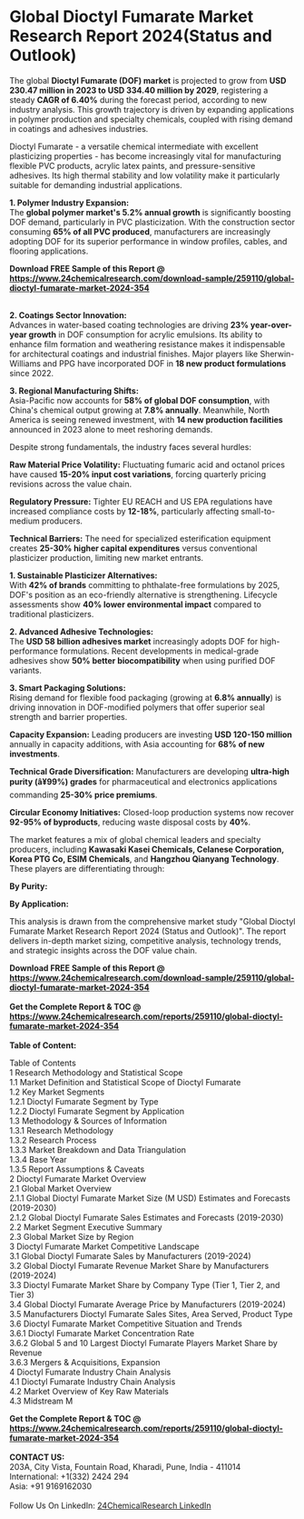 <h1>Global Dioctyl Fumarate Market Research Report 2024(Status and Outlook)</h1><p>The global <strong>Dioctyl Fumarate (DOF) market</strong> is projected to grow from <strong>USD 230.47 million in 2023 to USD 334.40 million by 2029</strong>, registering a steady <strong>CAGR of 6.40%</strong> during the forecast period, according to new industry analysis. This growth trajectory is driven by expanding applications in polymer production and specialty chemicals, coupled with rising demand in coatings and adhesives industries.</p><p>Dioctyl Fumarate - a versatile chemical intermediate with excellent plasticizing properties - has become increasingly vital for manufacturing flexible PVC products, acrylic latex paints, and pressure-sensitive adhesives. Its high thermal stability and low volatility make it particularly suitable for demanding industrial applications.</p><p><strong>1. Polymer Industry Expansion:</strong><br>
The <strong>global polymer market's 5.2% annual growth</strong> is significantly boosting DOF demand, particularly in PVC plasticization. With the construction sector consuming <strong>65% of all PVC produced</strong>, manufacturers are increasingly adopting DOF for its superior performance in window profiles, cables, and flooring applications.</p><div><b>Download FREE Sample of this Report @ 
            <a href="https://www.24chemicalresearch.com/download-sample/259110/global-dioctyl-fumarate-market-2024-354">
            https://www.24chemicalresearch.com/download-sample/259110/global-dioctyl-fumarate-market-2024-354</a></b></div><br><p><strong>2. Coatings Sector Innovation:</strong><br>
Advances in water-based coating technologies are driving <strong>23% year-over-year growth</strong> in DOF consumption for acrylic emulsions. Its ability to enhance film formation and weathering resistance makes it indispensable for architectural coatings and industrial finishes. Major players like Sherwin-Williams and PPG have incorporated DOF in <strong>18 new product formulations</strong> since 2022.</p><p><strong>3. Regional Manufacturing Shifts:</strong><br>
Asia-Pacific now accounts for <strong>58% of global DOF consumption</strong>, with China's chemical output growing at <strong>7.8% annually</strong>. Meanwhile, North America is seeing renewed investment, with <strong>14 new production facilities</strong> announced in 2023 alone to meet reshoring demands.</p><p>Despite strong fundamentals, the industry faces several hurdles:</p><p><strong>Raw Material Price Volatility:</strong> Fluctuating fumaric acid and octanol prices have caused <strong>15-20% input cost variations</strong>, forcing quarterly pricing revisions across the value chain.</p><p><strong>Regulatory Pressure:</strong> Tighter EU REACH and US EPA regulations have increased compliance costs by <strong>12-18%</strong>, particularly affecting small-to-medium producers.</p><p><strong>Technical Barriers:</strong> The need for specialized esterification equipment creates <strong>25-30% higher capital expenditures</strong> versus conventional plasticizer production, limiting new market entrants.</p><p><strong>1. Sustainable Plasticizer Alternatives:</strong><br>
With <strong>42% of brands</strong> committing to phthalate-free formulations by 2025, DOF's position as an eco-friendly alternative is strengthening. Lifecycle assessments show <strong>40% lower environmental impact</strong> compared to traditional plasticizers.</p><p><strong>2. Advanced Adhesive Technologies:</strong><br>
The <strong>USD 58 billion adhesives market</strong> increasingly adopts DOF for high-performance formulations. Recent developments in medical-grade adhesives show <strong>50% better biocompatibility</strong> when using purified DOF variants.</p><p><strong>3. Smart Packaging Solutions:</strong><br>
Rising demand for flexible food packaging (growing at <strong>6.8% annually</strong>) is driving innovation in DOF-modified polymers that offer superior seal strength and barrier properties.</p><p><strong>Capacity Expansion:</strong> Leading producers are investing <strong>USD 120-150 million</strong> annually in capacity additions, with Asia accounting for <strong>68% of new investments</strong>.</p><p><strong>Technical Grade Diversification:</strong> Manufacturers are developing <strong>ultra-high purity (â¥99%) grades</strong> for pharmaceutical and electronics applications commanding <strong>25-30% price premiums</strong>.</p><p><strong>Circular Economy Initiatives:</strong> Closed-loop production systems now recover <strong>92-95% of byproducts</strong>, reducing waste disposal costs by <strong>40%</strong>.</p><p>The market features a mix of global chemical leaders and specialty producers, including <strong>Kawasaki Kasei Chemicals, Celanese Corporation, Korea PTG Co, ESIM Chemicals</strong>, and <strong>Hangzhou Qianyang Technology</strong>. These players are differentiating through:</p><p><strong>By Purity:</strong></p><p><strong>By Application:</strong></p><p>This analysis is drawn from the comprehensive market study "Global Dioctyl Fumarate Market Research Report 2024 (Status and Outlook)". The report delivers in-depth market sizing, competitive analysis, technology trends, and strategic insights across the DOF value chain.</p><div><b>Download FREE Sample of this Report @ 
            <a href="https://www.24chemicalresearch.com/download-sample/259110/global-dioctyl-fumarate-market-2024-354">
            https://www.24chemicalresearch.com/download-sample/259110/global-dioctyl-fumarate-market-2024-354</a></b></div><br><div><b>Get the Complete Report & TOC @ 
            <a href="https://www.24chemicalresearch.com/reports/259110/global-dioctyl-fumarate-market-2024-354">
            https://www.24chemicalresearch.com/reports/259110/global-dioctyl-fumarate-market-2024-354</a></b></div><br>
            <b>Table of Content:</b><p>Table of Contents<br />
1 Research Methodology and Statistical Scope<br />
1.1 Market Definition and Statistical Scope of Dioctyl Fumarate<br />
1.2 Key Market Segments<br />
1.2.1 Dioctyl Fumarate Segment by Type<br />
1.2.2 Dioctyl Fumarate Segment by Application<br />
1.3 Methodology & Sources of Information<br />
1.3.1 Research Methodology<br />
1.3.2 Research Process<br />
1.3.3 Market Breakdown and Data Triangulation<br />
1.3.4 Base Year<br />
1.3.5 Report Assumptions & Caveats<br />
2 Dioctyl Fumarate Market Overview<br />
2.1 Global Market Overview<br />
2.1.1 Global Dioctyl Fumarate Market Size (M USD) Estimates and Forecasts (2019-2030)<br />
2.1.2 Global Dioctyl Fumarate Sales Estimates and Forecasts (2019-2030)<br />
2.2 Market Segment Executive Summary<br />
2.3 Global Market Size by Region<br />
3 Dioctyl Fumarate Market Competitive Landscape<br />
3.1 Global Dioctyl Fumarate Sales by Manufacturers (2019-2024)<br />
3.2 Global Dioctyl Fumarate Revenue Market Share by Manufacturers (2019-2024)<br />
3.3 Dioctyl Fumarate Market Share by Company Type (Tier 1, Tier 2, and Tier 3)<br />
3.4 Global Dioctyl Fumarate Average Price by Manufacturers (2019-2024)<br />
3.5 Manufacturers Dioctyl Fumarate Sales Sites, Area Served, Product Type<br />
3.6 Dioctyl Fumarate Market Competitive Situation and Trends<br />
3.6.1 Dioctyl Fumarate Market Concentration Rate<br />
3.6.2 Global 5 and 10 Largest Dioctyl Fumarate Players Market Share by Revenue<br />
3.6.3 Mergers & Acquisitions, Expansion<br />
4 Dioctyl Fumarate Industry Chain Analysis<br />
4.1 Dioctyl Fumarate Industry Chain Analysis<br />
4.2 Market Overview of Key Raw Materials<br />
4.3 Midstream M</p><div><b>Get the Complete Report & TOC @ 
            <a href="https://www.24chemicalresearch.com/reports/259110/global-dioctyl-fumarate-market-2024-354">
            https://www.24chemicalresearch.com/reports/259110/global-dioctyl-fumarate-market-2024-354</a></b></div><br><b>CONTACT US:</b><br>
            203A, City Vista, Fountain Road, Kharadi, Pune, India - 411014<br>
            International: +1(332) 2424 294<br>
            Asia: +91 9169162030 <br><br>
            Follow Us On LinkedIn: <a href="https://www.linkedin.com/company/24chemicalresearch/">24ChemicalResearch LinkedIn</a>